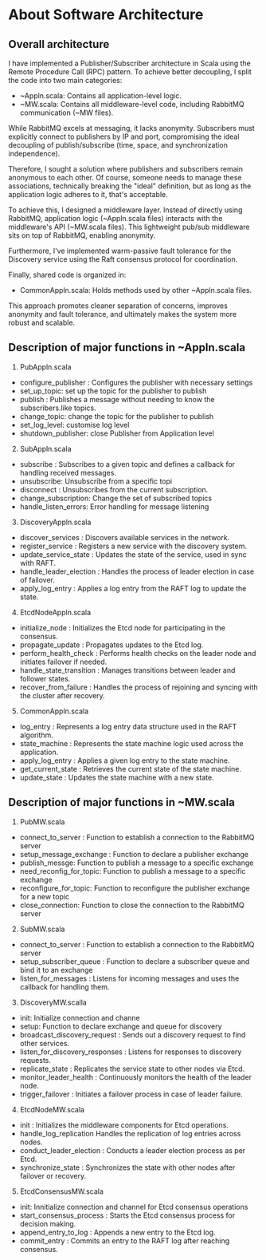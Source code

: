# About Software Architecture

## Overall architecture
I have implemented a Publisher/Subscriber architecture in Scala  using the Remote Procedure Call (RPC) pattern. To achieve better decoupling, I split the code into two main categories:
* ~Appln.scala: Contains all application-level logic.
* ~MW.scala: Contains all middleware-level code, including RabbitMQ communication (~MW files).

While RabbitMQ excels at messaging, it lacks anonymity. Subscribers must explicitly connect to publishers by IP and port, compromising the ideal decoupling of publish/subscribe (time, space, and synchronization independence).

Therefore, I sought a solution where publishers and subscribers remain anonymous to each other. Of course, someone needs to manage these associations, technically breaking the "ideal" definition, but as long as the application logic adheres to it, that's acceptable.

To achieve this, I designed a middleware layer. Instead of directly using RabbitMQ, application logic (~Appln.scala files) interacts with the middleware's API (~MW.scala files). This lightweight pub/sub middleware sits on top of RabbitMQ, enabling anonymity.

Furthermore, I've implemented warm-passive fault tolerance for the Discovery service using the Raft consensus protocol for coordination.

Finally, shared code is organized in:
* CommonAppln.scala: Holds methods used by other ~Appln.scala files.

This approach promotes cleaner separation of concerns, improves anonymity and fault tolerance, and ultimately makes the system more robust and scalable.

## Description of major functions in ~Appln.scala

1. PubAppln.scala
* configure_publisher : Configures the publisher with necessary settings
* set_up_topic: set up the topic for the publisher to publish
* publish : Publishes a message without needing to know the subscribers.like topics.
* change_topic: change the topic for the publisher to publish
* set_log_level: customise log level
* shutdown_publisher: close Publisher from Application level

2. SubAppln.scala
* subscribe : Subscribes to a given topic and defines a callback for handling received messages.
* unsubscribe: Unsubscribe from a specific topi
* disconnect : Unsubscribes from the current subscription.
* change_subscription: Change the set of subscribed topics
* handle_listen_errors: Error handling for message listening

3. DiscoveryAppln.scala
* discover_services : Discovers available services in the network.
* register_service : Registers a new service with the discovery system.
* update_service_state : Updates the state of the service, used in sync with RAFT.
* handle_leader_election : Handles the process of leader election in case of failover.
* apply_log_entry : Applies a log entry from the RAFT log to update the state.

4. EtcdNodeAppln.scala
* initialize_node : Initializes the Etcd node for participating in the consensus.
* propagate_update : Propagates updates to the Etcd log.
* perform_health_check : Performs health checks on the leader node and initiates failover if needed.
* handle_state_transition : Manages transitions between leader and follower states.
* recover_from_failure : Handles the process of rejoining and syncing with the cluster after recovery.

5. CommonAppln.scala
* log_entry : Represents a log entry data structure used in the RAFT algorithm.
* state_machine : Represents the state machine logic used across the application.
* apply_log_entry : Applies a given log entry to the state machine.
* get_current_state : Retrieves the current state of the state machine.
* update_state : Updates the state machine with a new state.

## Description of major functions in ~MW.scala

1. PubMW.scala
* connect_to_server : Function to establish a connection to the RabbitMQ server
* setup_message_exchange : Function to declare a publisher exchange
* publish_messge: Function to publish a message to a specific exchange
* need_reconfig_for_topic: Function to publish a message to a specific exchange
* reconfigure_for_topic: Function to reconfigure the publisher exchange for a new topic
* close_connection: Function to close the connection to the RabbitMQ server

2. SubMW.scala
* connect_to_server : Function to establish a connection to the RabbitMQ server
* setup_subscriber_queue : Function to declare a subscriber queue and bind it to an exchange
* listen_for_messages : Listens for incoming messages and uses the callback for handling them.

3. DiscoveryMW.scalla
* init: Initialize connection and channe
* setup: Function to declare exchange and queue for discovery
* broadcast_discovery_request : Sends out a discovery request to find other services.
* listen_for_discovery_responses : Listens for responses to discovery requests.
* replicate_state : Replicates the service state to other nodes via Etcd.
* monitor_leader_health : Continuously monitors the health of the leader node.
* trigger_failover : Initiates a failover process in case of leader failure.

4. EtcdNodeMW.scala
* init : Initializes the middleware components for Etcd operations.
* handle_log_replication  Handles the replication of log entries across nodes.
* conduct_leader_election : Conducts a leader election process as per Etcd.
* synchronize_state : Synchronizes the state with other nodes after failover or recovery.

5. EtcdConsensusMW.scala
* init: Innitialize connection and channel for Etcd consensus operations
* start_consensus_process : Starts the Etcd consensus process for decision making.
* append_entry_to_log : Appends a new entry to the Etcd log.
* commit_entry : Commits an entry to the RAFT log after reaching consensus.
